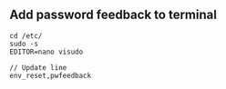 ## Add password feedback to terminal

```
cd /etc/ 
sudo -s
EDITOR=nano visudo

// Update line
env_reset,pwfeedback
```
